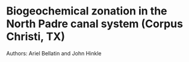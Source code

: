 # Biogeochemical zonation in the North Padre canal system (Corpus Christi, TX)
Authors: Ariel Bellatin and John Hinkle

